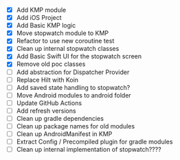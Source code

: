 - [x] Add KMP module
- [x] Add iOS Project
- [x] Add Basic KMP logic
- [x] Move stopwatch module to KMP
- [x] Refactor to use new coroutine test
- [x] Clean up internal stopwatch classes
- [x] Add Basic Swift UI for the stopwatch screen
- [x] Remove old poc classes
- [ ] Add abstraction for Dispatcher Provider
- [ ] Replace Hilt with Koin
- [ ] Add saved state handling to stopwatch?
- [ ] Move Android modules to android folder
- [ ] Update GitHub Actions
- [ ] Add refresh versions
- [ ] Clean up gradle dependencies
- [ ] Clean up package names for old modules
- [ ] Clean up AndroidManifest in KMP
- [ ] Extract Config / Precompiled plugin for gradle modules
- [ ] Clean up internal implementation of stopwatch????
